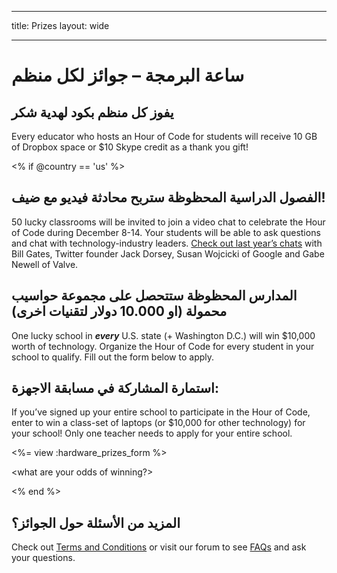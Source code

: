 * * *

title: Prizes layout: wide

* * *

# ساعة البرمجة – جوائز لكل منظم

## يفوز كل منظم بكود لهدية شكر

Every educator who hosts an Hour of Code for students will receive 10 GB of Dropbox space or $10 Skype credit as a thank you gift!

<% if @country == 'us' %>

## الفصول الدراسية المحظوظة ستربح محادثة فيديو مع ضيف!

50 lucky classrooms will be invited to join a video chat to celebrate the Hour of Code during December 8-14. Your students will be able to ask questions and chat with technology-industry leaders. [Check out last year’s chats](http://www.youtube.com/playlist?list=PLzdnOPI1iJNckJ81gRpJe5mR7imAHDl9a) with Bill Gates, Twitter founder Jack Dorsey, Susan Wojcicki of Google and Gabe Newell of Valve.

## المدارس المحظوظة ستتحصل على مجموعة حواسيب محمولة (او 10.000 دولار لتقنيات اخرى)

One lucky school in ***every*** U.S. state (+ Washington D.C.) will win $10,000 worth of technology. Organize the Hour of Code for every student in your school to qualify. Fill out the form below to apply.

## استمارة المشاركة في مسابقة الاجهزة:

If you’ve signed up your entire school to participate in the Hour of Code, enter to win a class-set of laptops (or $10,000 for other technology) for your school! Only one teacher needs to apply for your entire school.

<%= view :hardware\_prizes\_form %>

<what are your odds of winning?>

<see a list of all schools signed up for the hour code in your state. one public k-12 school every u.s. state will win class-set laptops.>

<% end %>

## المزيد من الأسئلة حول الجوائز؟

Check out [Terms and Conditions](/prizes-terms) or visit our forum to see [FAQs](http://support.code.org) and ask your questions.